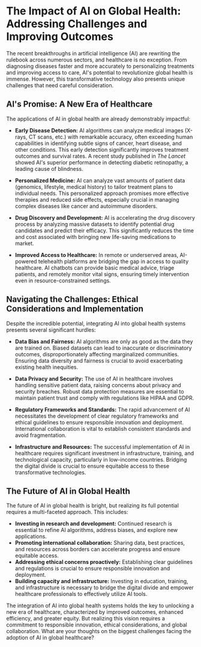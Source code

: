 # The Impact of AI on Global Health: Addressing Challenges and Improving Outcomes

The recent breakthroughs in artificial intelligence (AI) are rewriting the rulebook across numerous sectors, and healthcare is no exception.  From diagnosing diseases faster and more accurately to personalizing treatments and improving access to care, AI's potential to revolutionize global health is immense. However, this transformative technology also presents unique challenges that need careful consideration.

## AI's Promise:  A New Era of Healthcare

The applications of AI in global health are already demonstrably impactful:

* **Early Disease Detection:** AI algorithms can analyze medical images (X-rays, CT scans, etc.) with remarkable accuracy, often exceeding human capabilities in identifying subtle signs of cancer, heart disease, and other conditions.  This early detection significantly improves treatment outcomes and survival rates.  A recent study published in *The Lancet* showed AI's superior performance in detecting diabetic retinopathy, a leading cause of blindness.

* **Personalized Medicine:**  AI can analyze vast amounts of patient data (genomics, lifestyle, medical history) to tailor treatment plans to individual needs.  This personalized approach promises more effective therapies and reduced side effects, especially crucial in managing complex diseases like cancer and autoimmune disorders.

* **Drug Discovery and Development:** AI is accelerating the drug discovery process by analyzing massive datasets to identify potential drug candidates and predict their efficacy.  This significantly reduces the time and cost associated with bringing new life-saving medications to market.

* **Improved Access to Healthcare:**  In remote or underserved areas, AI-powered telehealth platforms are bridging the gap in access to quality healthcare.  AI chatbots can provide basic medical advice, triage patients, and remotely monitor vital signs, ensuring timely intervention even in resource-constrained settings.


## Navigating the Challenges: Ethical Considerations and Implementation

Despite the incredible potential, integrating AI into global health systems presents several significant hurdles:

* **Data Bias and Fairness:** AI algorithms are only as good as the data they are trained on.  Biased datasets can lead to inaccurate or discriminatory outcomes, disproportionately affecting marginalized communities.  Ensuring data diversity and fairness is crucial to avoid exacerbating existing health inequities.

* **Data Privacy and Security:**  The use of AI in healthcare involves handling sensitive patient data, raising concerns about privacy and security breaches.  Robust data protection measures are essential to maintain patient trust and comply with regulations like HIPAA and GDPR.

* **Regulatory Frameworks and Standards:**  The rapid advancement of AI necessitates the development of clear regulatory frameworks and ethical guidelines to ensure responsible innovation and deployment.  International collaboration is vital to establish consistent standards and avoid fragmentation.

* **Infrastructure and Resources:**  The successful implementation of AI in healthcare requires significant investment in infrastructure, training, and technological capacity, particularly in low-income countries.  Bridging the digital divide is crucial to ensure equitable access to these transformative technologies.


## The Future of AI in Global Health

The future of AI in global health is bright, but realizing its full potential requires a multi-faceted approach.  This includes:

* **Investing in research and development:** Continued research is essential to refine AI algorithms, address biases, and explore new applications.
* **Promoting international collaboration:**  Sharing data, best practices, and resources across borders can accelerate progress and ensure equitable access.
* **Addressing ethical concerns proactively:**  Establishing clear guidelines and regulations is crucial to ensure responsible innovation and deployment.
* **Building capacity and infrastructure:**  Investing in education, training, and infrastructure is necessary to bridge the digital divide and empower healthcare professionals to effectively utilize AI tools.


The integration of AI into global health systems holds the key to unlocking a new era of healthcare, characterized by improved outcomes, enhanced efficiency, and greater equity. But realizing this vision requires a commitment to responsible innovation, ethical considerations, and global collaboration.  What are your thoughts on the biggest challenges facing the adoption of AI in global healthcare?
